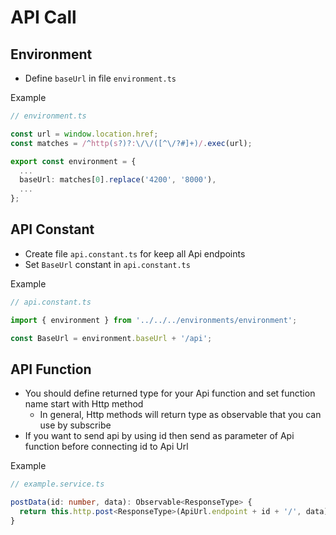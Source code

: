 # API Call

## Environment

- Define `baseUrl` in file `environment.ts`

Example

```typescript
// environment.ts

const url = window.location.href;
const matches = /^http(s?)?:\/\/([^\/?#]+)/.exec(url);

export const environment = {
  ...
  baseUrl: matches[0].replace('4200', '8000'),
  ...
};
```

## API Constant

- Create file `api.constant.ts` for keep all Api endpoints
- Set `BaseUrl` constant in `api.constant.ts`

Example

```typescript
// api.constant.ts

import { environment } from '../../../environments/environment';

const BaseUrl = environment.baseUrl + '/api';
```

## API Function

- You should define returned type for your Api function and set function name start with Http method
  - In general, Http methods will return type as observable that you can use by subscribe
- If you want to send api by using id then send as parameter of Api function before connecting id to Api Url

Example

```typescript
// example.service.ts

postData(id: number, data): Observable<ResponseType> {
  return this.http.post<ResponseType>(ApiUrl.endpoint + id + '/', data);
}
```
